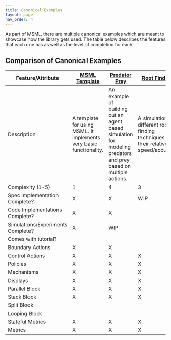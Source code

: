 ```yaml
---
title: Canonical Examples
layout: page
nav_order: 4
---
```


As part of MSML, there are multiple canonical examples which are meant to showcase how the library gets used. The table below describes the features that each one has as well as the level of completion for each.


## Comparison of Canonical Examples

| Feature/Attribute | [MSML Template](https://github.com/BlockScience/MSML-Template) | [Predator Prey](https://github.com/BlockScience/Predator-Prey-MSML) | [Root Finding](https://github.com/SeanMcOwen/Root-Finding-Simulation) | [Retirement Planning](https://github.com/BlockScience/Retirement-Planning-MSML) |
| --- | --- | --- | --- | --- |
| Description | A template for using MSML. It implements very basic functionality. | An example of building out an agent based simulation for modeling predators and prey based on multiple actions. | A simulation of different root finding techniques and their relative speed/accuracy | A canonical example to showcase how to simulate changing behavioral patterns and their impacts on final results|
| Complexity (1-5) | 1 | 4 | 3 | 2 |
| Spec Implementation Complete? | X | X | WIP | WIP |
| Code Implementations Complete? | X | X |  | WIP |
| Simulations/Experiments Complete? | X | WIP|  | |
| Comes with tutorial? |  |  |  | WIP |
| Boundary Actions | X | X |  | X |
| Control Actions | X | X | X | X |
| Policies | X | X | X | X |
| Mechanisms | X | X | X | X |
| Displays | X | X | X | X |
| Parallel Block | X | X | X | X |
| Stack Block | X | X | X | X |
| Split Block |  |  |  |  |
| Looping Block |  |  |  | WIP |
| Stateful Metrics| X | X | X | X |
| Metrics | X | X | X | X |